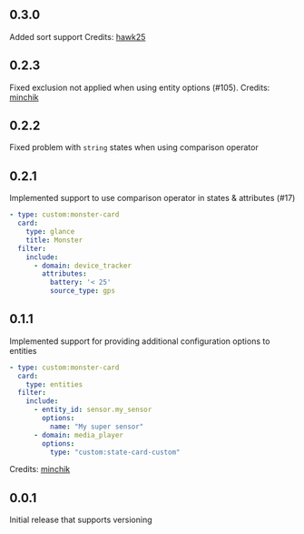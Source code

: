 ## 0.3.0
Added sort support
Credits: [hawk25](https://github.com/hawk25)

## 0.2.3
Fixed exclusion not applied when using entity options (#105). 
Credits: [minchik](https://github.com/minchik)

## 0.2.2
Fixed problem with `string` states when using comparison operator

## 0.2.1
Implemented support to use comparison operator in states & attributes (#17)
```yaml
- type: custom:monster-card
  card:
    type: glance
    title: Monster
  filter:
    include:
      - domain: device_tracker
        attributes:
          battery: '< 25'
          source_type: gps
```

## 0.1.1
Implemented support for providing additional configuration options to entities
```yaml
- type: custom:monster-card
  card:
    type: entities
  filter:
    include:
      - entity_id: sensor.my_sensor
        options:
          name: "My super sensor"
      - domain: media_player
        options:
          type: "custom:state-card-custom"
```
Credits: [minchik](https://github.com/minchik)

## 0.0.1
Initial release that supports versioning
